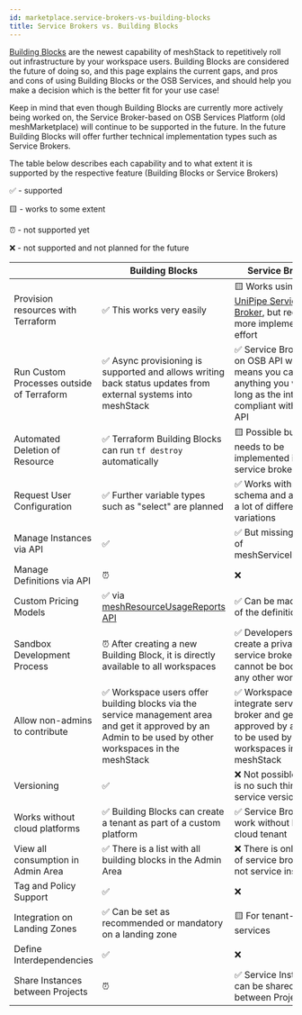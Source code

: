 ```yaml
---
id: marketplace.service-brokers-vs-building-blocks
title: Service Brokers vs. Building Blocks
---
```


[Building Blocks](administration.building-blocks.md) are the newest capability of meshStack to repetitively roll out infrastructure
by your workspace users. Building Blocks are considered the future of doing so, and this page explains the current gaps, and
pros and cons of using Building Blocks or the OSB Services, and should help you make a decision which is the better fit
for your use case!

Keep in mind that even though Building Blocks are currently more actively being worked on, the Service Broker-based on OSB Services Platform (old meshMarketplace)
will continue to be supported in the future. In the future Building Blocks will offer further technical implementation types such as Service Brokers.

The table below describes each capability and to what extent it is supported by the respective feature (Building Blocks or Service Brokers)

✅ - supported

🟨 - works to some extent

⏰ - not supported yet

❌ - not supported and not planned for the future

|                                           | Building Blocks                                                                   | Service Brokers                                                                                                                       |
|-------------------------------------------|-----------------------------------------------------------------------------------|---------------------------------------------------------------------------------------------------------------------------------------|
| Provision resources with Terraform        | ✅ This works very easily                                                          | 🟨 Works using [UniPipe Service Broker](https://github.com/meshcloud/unipipe-service-broker), but requires more implementation effort |
| Run Custom Processes outside of Terraform | ✅ Async provisioning is supported and allows writing back status updates from external systems into meshStack                                                                                 | ✅ Service Brokers run on OSB API which means you can build anything you want as long as the interface is compliant with OSB API       |
| Automated Deletion of Resource            | ✅ Terraform Building Blocks can run `tf destroy` automatically                    | 🟨 Possible but logic needs to be implemented in the service broker                                                                   |
| Request User Configuration                | ✅ Further variable types such as "select" are planned                             | ✅ Works with JSON schema and allows for a lot of different variations                                                                 |
| Manage Instances via API                  | ✅                                                                                 | ✅ But missing deletion of meshServiceInstances                                                                                        |
| Manage Definitions via API                | ⏰                                                                                 | ❌                                                                                                                                     |
| Custom Pricing Models                     | ✅ via [meshResourceUsageReports API](https://docs.meshcloud.io/billing-api/index.html#_put_meshresourceusagereports)                                                                                | ✅ Can be made part of the definition                                                                                          |
| Sandbox Development Process               | ⏰ After creating a new Building Block, it is directly available to all workspaces | ✅ Developers can create a private service broker that cannot be booked by any other workspaces                                        |
| Allow non-admins to contribute            | ✅ Workspace users offer building blocks via the service management area and get it approved by an Admin to be used by other workspaces in the meshStack                              | ✅ Workspace users integrate service broker and get it approved by an Admin to be used by other workspaces in the meshStack         |
| Versioning                                | ✅                                   | ❌ Not possible. There is no such thing as service versions                                                                            |
| Works without cloud platforms             | ✅ Building Blocks can create a tenant as part of a custom platform                                 | ✅ Service Brokers work without having a cloud tenant                                                                                  |
| View all consumption in Admin Area        | ✅ There is a list with all building blocks in the Admin Area                      | ❌ There is only a list of service brokers but not service instances                                                                   |
| Tag and Policy Support                    | ✅                                                                                  | ❌                                                                                                                                     |
| Integration on Landing Zones              | ✅ Can be set as recommended or mandatory on a landing zone                        | 🟨 For tenant-aware services                                                                                                          |
| Define Interdependencies                  | ✅                                                                                 | ❌                                                                                                                                     |
| Share Instances between Projects          | ⏰                                                                                 | ✅ Service Instances can be shared between Projects                                                                                |
